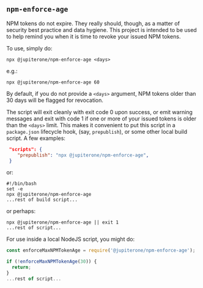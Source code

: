 ## `npm-enforce-age`

NPM tokens do not expire. They really should, though, as a matter of security best practice and data hygiene. This project is intended to be used to help remind you when it is time to revoke your issued NPM tokens.

To use, simply do:

`npx @jupiterone/npm-enforce-age <days>`

e.g.:

`npx @jupiterone/npm-enforce-age 60`

By default, if you do not provide a `<days>` argument, NPM tokens older than 30 days will be flagged for revocation.

The script will exit cleanly with exit code 0 upon success, or emit warning messages and exit with code 1 if one or more of your issued tokens is older than the `<days>` limit. This makes it convenient to put this script in a `package.json` lifecycle hook, (say, `prepublish`), or some other local build script. A few examples:

```json
 "scripts": {
    "prepublish": "npx @jupiterone/npm-enforce-age",
 }
```

or:

```shell
#!/bin/bash
set -e
npx @jupiterone/npm-enforce-age
...rest of build script...
```

or perhaps:

```shell
npx @jupiterone/npm-enforce-age || exit 1
...rest of script...
```

For use inside a local NodeJS script, you might do:

```javascript
const enforceMaxNPMTokenAge = require('@jupiterone/npm-enforce-age');

if (!enforceMaxNPMTokenAge(30)) {
  return;
}
...rest of script...
```